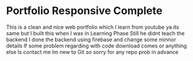 # Portfolio Responsive Complete

This is a clean and nice web portfolio which I learn from youtube ya its same but I built this when I was in Learning Phase 
Still he didnt teach the backend I done the backend using firebase and change some minnor details 
If some problem regarding with code download comes or anything else ls contact me Im new to Git so sorry for any repo prob in advance
 

